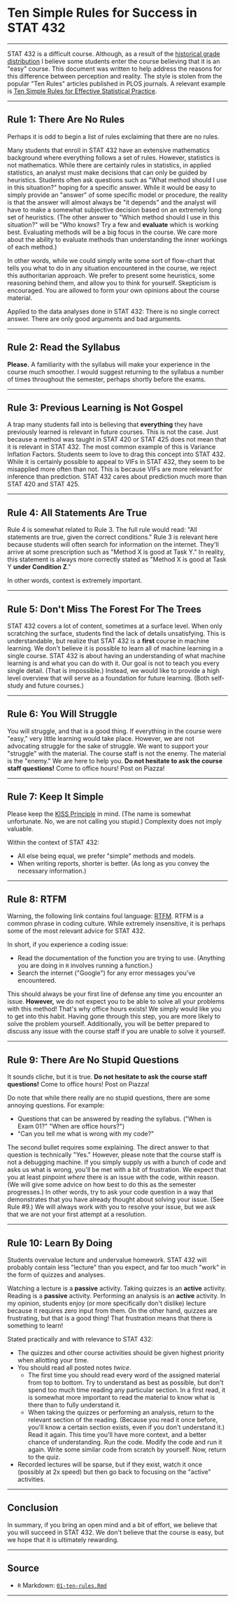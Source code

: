 # Ten Simple Rules for Success in STAT 432



***

STAT 432 is a difficult course. Although, as a result of the [historical grade distribution](http://waf.cs.illinois.edu/discovery/grade_disparity_between_sections_at_uiuc/) I believe some students enter the course believing that it is an "easy" course. This document was written to help address the reasons for this difference between perception and reality. The style is stolen from the popular "Ten Rules" articles published in PLOS journals. A relevant example is  [Ten Simple Rules for Effective Statistical Practice](https://journals.plos.org/ploscompbiol/article?id=10.1371/journal.pcbi.1004961).

***

## Rule 1: There Are No Rules

Perhaps it is odd to begin a list of rules exclaiming that there are no rules.

Many students that enroll in STAT 432 have an extensive mathematics background where everything follows a set of rules. However, statistics is not mathematics. While there are certainly rules in statistics, in applied statistics, an analyst must make decisions that can only be guided by heuristics. Students often ask questions such as "What method should I use in this situation?" hoping for a specific answer. While it would be easy to simply provide an "answer" of some specific model or procedure, the reality is that the answer will almost always be "it depends" and the analyst will have to make a somewhat subjective decision based on an extremely long set of heuristics. (The other answer to "Which method should I use in this situation?" will be "Who knows? Try a few and **evaluate** which is working best. Evaluating methods will be a big focus in the course. We care more about the ability to evaluate methods than understanding the inner workings of each method.)

In other words, while we could simply write some sort of flow-chart that tells you what to do in any situation encountered in the course, we reject this authoritarian approach. We prefer to present some heuristics, some reasoning behind them, and allow you to think for yourself. Skepticism is encouraged. You are allowed to form your own opinions about the course material.

Applied to the data analyses done in STAT 432: There is no single correct answer. There are only good arguments and bad arguments.

***

## Rule 2: Read the Syllabus

**Please.** A familiarity with the syllabus will make your experience in the course much smoother. I would suggest returning to the syllabus a number of times throughout the semester, perhaps shortly before the exams.

***

## Rule 3: Previous Learning is Not Gospel

A trap many students fall into is believing that **everything** they have previously learned is relevant in future courses. This is not the case. Just because a method was taught in STAT 420 or STAT 425 does not mean that it is relevant in STAT 432. The most common example of this is Variance Inflation Factors. Students seem to love to drag this concept into STAT 432. While it is certainly possible to appeal to VIFs in STAT 432, they seem to be misapplied more often than not. This is because VIFs are more relevant for inference than prediction. STAT 432 cares about prediction much more than STAT 420 and STAT 425.

***

## Rule 4: All Statements Are True

Rule 4 is somewhat related to Rule 3. The full rule would read: "All statements are true, given the correct conditions." Rule 3 is relevant here because students will often search for information on the internet. They'll arrive at some prescription such as "Method X is good at Task Y." In reality, this statement is always more correctly stated as "Method X is good at Task Y **under Condition Z**."

In other words, context is extremely important.

***

## Rule 5: Don't Miss The Forest For The Trees

STAT 432 covers a lot of content, sometimes at a surface level. When only scratching the surface, students find the lack of details unsatisfying. This is understandable, but realize that STAT 432 is a **first** course in machine learning. We don't believe it is possible to learn all of machine learning in a single course. STAT 432 is about having an understanding of what machine learning is and what you can do with it. Our goal is not to teach you every single detail. (That is impossible.) Instead, we would like to provide a high level overview that will serve as a foundation for future learning. (Both self-study and future courses.)

***

## Rule 6: You Will Struggle

You will struggle, and that is a good thing. If everything in the course were "easy," very little learning would take place. However, we are not advocating struggle for the sake of struggle. We want to support your "struggle" with the material. The course staff is not the enemy. The material is the "enemy." We are here to help you. **Do not hesitate to ask the course staff questions!** Come to office hours! Post on Piazza!

***

## Rule 7: Keep It Simple

Please keep the [KISS Principle](https://en.wikipedia.org/wiki/KISS_principle) in mind. (The name is somewhat unfortunate. No, we are not calling you stupid.) Complexity does not imply valuable.

Within the context of STAT 432:

- All else being equal, we prefer "simple" methods and models.
- When writing reports, shorter is better. (As long as you convey the necessary information.)

***

## Rule 8: RTFM

Warning, the following link contains foul language: [RTFM](https://en.wikipedia.org/wiki/RTFM). RTFM is a common phrase in coding culture. While extremely insensitive, it is perhaps some of the most relevant advice for STAT 432. 

In short, if you experience a coding issue:

- Read the documentation of the function you are trying to use. (Anything you are doing in `R` involves running a function.)
- Search the internet ("Google") for any error messages you've encountered.

This should always be your first line of defense any time you encounter an issue. **However,** we do not expect you to be able to solve all your problems with this method! That's why office hours exists! We simply would like you to get into this habit. Having gone through this step, you are more likely to solve the problem yourself. Additionally, you will be better prepared to discuss any issue with the course staff if you are unable to solve it yourself.

***

## Rule 9: There Are No Stupid Questions

It sounds cliche, but it is true. **Do not hesitate to ask the course staff questions!** Come to office hours! Post on Piazza!

Do note that while there really are no stupid questions, there are some annoying questions. For example:

- Questions that can be answered by reading the syllabus. ("When is Exam 01?" "When are office hours?")
- "Can you tell me what is wrong with my code?"

The second bullet requires some explaining. The direct answer to that question is technically "Yes." However, please note that the course staff is not a debugging machine. If you simply supply us with a bunch of code and asks us what is wrong, you'll be met with a bit of frustration. We expect that you at least pinpoint *where* there is an issue with the code, within reason. (We will give some advice on how best to do this as the semester progresses.) In other words, try to ask your code question in a way that demonstrates that you have already thought about solving your issue. (See Rule #9.) We will always work with you to resolve your issue, but we ask that we are not your first attempt at a resolution.

***

## Rule 10: Learn By Doing

Students overvalue lecture and undervalue homework. STAT 432 will probably contain less "lecture" than you expect, and far too much "work" in the form of quizzes and analyses.

Watching a lecture is a **passive** activity. Taking quizzes is an **active** activity. Reading is a **passive** activity. Performing an analysis is an **active** activity. In my opinion, students enjoy (or more specifically don't dislike) lecture because it requires zero input from them. On the other hand, quizzes are frustrating, but that is a good thing! That frustration means that there is something to learn!

Stated practically and with relevance to STAT 432:

- The quizzes and other course activities should be given highest priority when allotting your time.
- You should read all posted notes *twice*.
  - The first time you should read every word of the assigned material from top to bottom. Try to understand as best as possible, but don't spend too much time reading any particular section. In a first read, it is somewhat more important to read the material to know what is there than to fully understand it.
  - When taking the quizzes or performing an analysis, return to the relevant section of the reading. (Because you read it once before, you'll know a certain section exists, even if you don't understand it.) Read it again. This time you'll have more context, and a better chance of understanding. Run the code. Modify the code and run it again. Write some similar code from scratch by yourself. Now, return to the quiz.
- Recorded lectures will be sparse, but if they exist, watch it once (possibly at 2x speed) but then go back to focusing on the "active" activities.

***

## Conclusion

In summary, if you bring an open mind and a bit of effort, we believe that you will succeed in STAT 432. We don't believe that the course is easy, but we hope that it is ultimately rewarding.

***

## Source

- `R` Markdown: [`01-ten-rules.Rmd`](01-ten-rules.Rmd)

***

